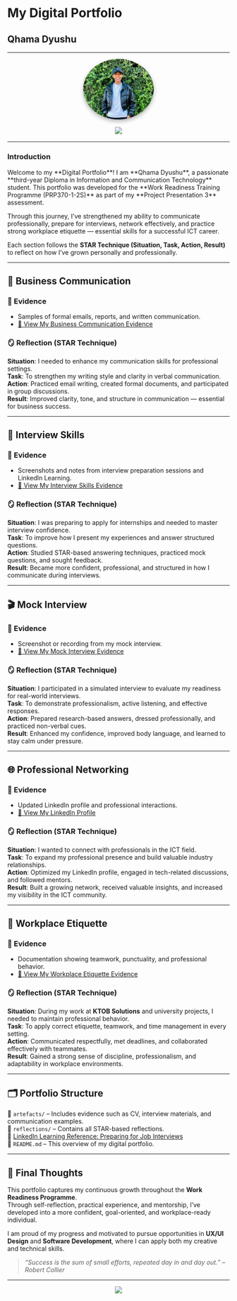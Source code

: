 #  My Digital Portfolio  

##  Qhama Dyushu  
---
<p align="center">
  <img src="WhatsApp_Image.jpg" alt="Profile Photo" width="160" style="border-radius: 50%; box-shadow: 0 4px 10px rgba(0,0,0,0.3);">
</p>
<p align="center">
  <a href="https://www.linkedin.com/in/qhama-dyushu-63b187234/">
    <img src="https://img.shields.io/badge/-Connect%20with%20me%20on%20LinkedIn-0072b1?style=for-the-badge&logo=linkedin&logoColor=white" />
  </a>
</p>

---
<p align="center">
  
### Introduction  

</p>  
Welcome to my **Digital Portfolio**!  
I am **Qhama Dyushu**, a passionate **third-year Diploma in Information and Communication Technology** student.  
This portfolio was developed for the **Work Readiness Training Programme (PRP370-1-2S)** as part of my **Project Presentation 3** assessment.  

Through this journey, I’ve strengthened my ability to communicate professionally, prepare for interviews, network effectively, and practice strong workplace etiquette — essential skills for a successful ICT career.  

Each section follows the **STAR Technique (Situation, Task, Action, Result)** to reflect on how I’ve grown personally and professionally.  

---

## 💼 Business Communication  

### 🧾 Evidence  
- Samples of formal emails, reports, and written communication.  
- [📎 View My Business Communication Evidence](Business_Comm.PNG)  

### 🪞 Reflection (STAR Technique)  
**Situation**: I needed to enhance my communication skills for professional settings.  
**Task**: To strengthen my writing style and clarity in verbal communication.  
**Action**: Practiced email writing, created formal documents, and participated in group discussions.  
**Result**: Improved clarity, tone, and structure in communication — essential for business success.

---

## 🎤 Interview Skills  

### 🧾 Evidence  
- Screenshots and notes from interview preparation sessions and LinkedIn Learning.  
- [📎 View My Interview Skills Evidence](Interview_Skills.PNG)  

### 🪞 Reflection (STAR Technique)  
**Situation**: I was preparing to apply for internships and needed to master interview confidence.  
**Task**: To improve how I present my experiences and answer structured questions.  
**Action**: Studied STAR-based answering techniques, practiced mock questions, and sought feedback.  
**Result**: Became more confident, professional, and structured in how I communicate during interviews.

---

## 🎬 Mock Interview  

### 🧾 Evidence  
- Screenshot or recording from my mock interview.  
- [📎 View My Mock Interview Evidence](Mock_Interview.PNG)  

### 🪞 Reflection (STAR Technique)  
**Situation**: I participated in a simulated interview to evaluate my readiness for real-world interviews.  
**Task**: To demonstrate professionalism, active listening, and effective responses.  
**Action**: Prepared research-based answers, dressed professionally, and practiced non-verbal cues.  
**Result**: Enhanced my confidence, improved body language, and learned to stay calm under pressure.

---

## 🌐 Professional Networking  

### 🧾 Evidence  
- Updated LinkedIn profile and professional interactions.  
- [🔗 View My LinkedIn Profile](https://www.linkedin.com/in/qhama-dyushu-63b187234/)  

### 🪞 Reflection (STAR Technique)  
**Situation**: I wanted to connect with professionals in the ICT field.  
**Task**: To expand my professional presence and build valuable industry relationships.  
**Action**: Optimized my LinkedIn profile, engaged in tech-related discussions, and followed mentors.  
**Result**: Built a growing network, received valuable insights, and increased my visibility in the ICT community.

---

## 🧭 Workplace Etiquette  

### 🧾 Evidence  
- Documentation showing teamwork, punctuality, and professional behavior.  
- [📎 View My Workplace Etiquette Evidence](Workplace_Etiquette.PNG)  

### 🪞 Reflection (STAR Technique)  
**Situation**: During my work at **KTOB Solutions** and university projects, I needed to maintain professional behavior.  
**Task**: To apply correct etiquette, teamwork, and time management in every setting.  
**Action**: Communicated respectfully, met deadlines, and collaborated effectively with teammates.  
**Result**: Gained a strong sense of discipline, professionalism, and adaptability in workplace environments.

---

## 🗂️ Portfolio Structure  

📁 `artefacts/` – Includes evidence such as CV, interview materials, and communication examples.  
📁 `reflections/` – Contains all STAR-based reflections.  
🔗 [LinkedIn Learning Reference: Preparing for Job Interviews](https://www.linkedin.com/learning/paths/prepare-for-your-job-interview)  
📄 `README.md` – This overview of my digital portfolio.  

---

## 💬 Final Thoughts  

This portfolio captures my continuous growth throughout the **Work Readiness Programme**.  
Through self-reflection, practical experience, and mentorship, I’ve developed into a more confident, goal-oriented, and workplace-ready individual.  

I am proud of my progress and motivated to pursue opportunities in **UX/UI Design** and **Software Development**, where I can apply both my creative and technical skills.  

> _“Success is the sum of small efforts, repeated day in and day out.” – Robert Collier_  

---

<p align="center">
  <img src="https://img.shields.io/badge/Created%20with%20💻%20by-Qhama%20Dyushu-blue?style=for-the-badge">
</p>
